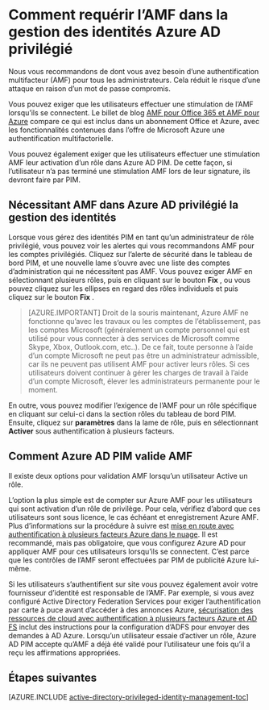 <properties
   pageTitle="Comment requérir une authentification multifacteur | Microsoft Azure"
   description="Découvrez comment requièrent une authentification multifacteur (AMF) pour les identités privilégiées avec l’extension Azure privilégié identité gestion d’Active Directory."
   services="active-directory"
   documentationCenter=""
   authors="kgremban"
   manager="femila"
   editor=""/>

<tags
   ms.service="active-directory"
   ms.devlang="na"
   ms.topic="article"
   ms.tgt_pltfrm="na"
   ms.workload="identity"
   ms.date="07/01/2016"
   ms.author="kgremban"/>

# <a name="how-to-require-mfa-in-azure-ad-privileged-identity-management"></a>Comment requérir l’AMF dans la gestion des identités Azure AD privilégié

Nous vous recommandons de dont vous avez besoin d’une authentification multifacteur (AMF) pour tous les administrateurs. Cela réduit le risque d’une attaque en raison d’un mot de passe compromis.

Vous pouvez exiger que les utilisateurs effectuer une stimulation de l’AMF lorsqu’ils se connectent. Le billet de blog [AMF pour Office 365 et AMF pour Azure](https://blogs.technet.microsoft.com/ad/2014/02/11/mfa-for-office-365-and-mfa-for-azure/) compare ce qui est inclus dans un abonnement Office et Azure, avec les fonctionnalités contenues dans l’offre de Microsoft Azure une authentification multifactorielle.

Vous pouvez également exiger que les utilisateurs effectuer une stimulation AMF leur activation d’un rôle dans Azure AD PIM. De cette façon, si l’utilisateur n’a pas terminé une stimulation AMF lors de leur signature, ils devront faire par PIM.

## <a name="requiring-mfa-in-azure-ad-privileged-identity-management"></a>Nécessitant AMF dans Azure AD privilégié la gestion des identités

Lorsque vous gérez des identités PIM en tant qu’un administrateur de rôle privilégié, vous pouvez voir les alertes qui vous recommandons AMF pour les comptes privilégiés. Cliquez sur l’alerte de sécurité dans le tableau de bord PIM, et une nouvelle lame s’ouvre avec une liste des comptes d’administration qui ne nécessitent pas AMF.  Vous pouvez exiger AMF en sélectionnant plusieurs rôles, puis en cliquant sur le bouton **Fix** , ou vous pouvez cliquez sur les ellipses en regard des rôles individuels et puis cliquez sur le bouton **Fix** .

> [AZURE.IMPORTANT] Droit de la souris maintenant, Azure AMF ne fonctionne qu’avec les travaux ou les comptes de l’établissement, pas les comptes Microsoft (généralement un compte personnel qui est utilisé pour vous connecter à des services de Microsoft comme Skype, Xbox, Outlook.com, etc..). De ce fait, toute personne à l’aide d’un compte Microsoft ne peut pas être un administrateur admissible, car ils ne peuvent pas utilisent AMF pour activer leurs rôles. Si ces utilisateurs doivent continuer à gérer les charges de travail à l’aide d’un compte Microsoft, élever les administrateurs permanente pour le moment.

En outre, vous pouvez modifier l’exigence de l’AMF pour un rôle spécifique en cliquant sur celui-ci dans la section rôles du tableau de bord PIM. Ensuite, cliquez sur **paramètres** dans la lame de rôle, puis en sélectionnant **Activer** sous authentification à plusieurs facteurs.

## <a name="how-azure-ad-pim-validates-mfa"></a>Comment Azure AD PIM valide AMF

Il existe deux options pour validation AMF lorsqu’un utilisateur Active un rôle.

L’option la plus simple est de compter sur Azure AMF pour les utilisateurs qui sont activation d’un rôle de privilège. Pour cela, vérifiez d’abord que ces utilisateurs sont sous licence, le cas échéant et enregistrement Azure AMF. Plus d’informations sur la procédure à suivre est [mise en route avec authentification à plusieurs facteurs Azure dans le nuage](../multi-factor-authentication/multi-factor-authentication-get-started-cloud.md). Il est recommandé, mais pas obligatoire, que vous configurez Azure AD pour appliquer AMF pour ces utilisateurs lorsqu’ils se connectent. C’est parce que les contrôles de l’AMF seront effectuées par PIM de publicité Azure lui-même.

Si les utilisateurs s’authentifient sur site vous pouvez également avoir votre fournisseur d’identité est responsable de l’AMF. Par exemple, si vous avez configuré Active Directory Federation Services pour exiger l’authentification par carte à puce avant d’accéder à des annonces Azure, [sécurisation des ressources de cloud avec authentification à plusieurs facteurs Azure et AD FS](../multi-factor-authentication/multi-factor-authentication-get-started-adfs-cloud.md) inclut des instructions pour la configuration d’ADFS pour envoyer des demandes à AD Azure. Lorsqu’un utilisateur essaie d’activer un rôle, Azure AD PIM accepte qu’AMF a déjà été validé pour l’utilisateur une fois qu’il a reçu les affirmations appropriées.


<!--Every topic should have next steps and links to the next logical set of content to keep the customer engaged-->
## <a name="next-steps"></a>Étapes suivantes
[AZURE.INCLUDE [active-directory-privileged-identity-management-toc](../../includes/active-directory-privileged-identity-management-toc.md)]
